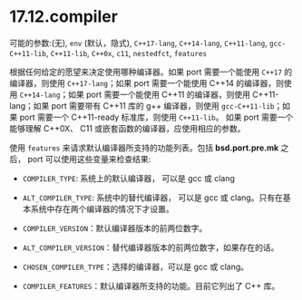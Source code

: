 # 17.12.compiler

可能的参数:(无), `env` (默认，隐式), `C++17-lang`, `C++14-lang`, `C++11-lang`, `gcc-C++11-lib`, `C++11-lib`, `C++0x`, `c11`, `nestedfct`, `features`

根据任何给定的愿望来决定使用哪种编译器。如果 port 需要一个能使用 `C++17` 的编译器，则使用 `C++17-lang`；如果 port 需要一个能使用 C++14 的编译器，则使用 `C++14-lang`；如果 port 需要一个能使用 C++11 的编译器，则使用 C++11-lang；如果 port 需要带有 C++11 库的 g++ 编译器，则使用 `gcc-C++11-lib`；如果 port 需要一个 C++11-ready 标准库，则使用 `C++11-lib`。
如果 port 需要一个能够理解 C++0X、 C11 或嵌套函数的编译器，应使用相应的参数。

使用 `features` 来请求默认编译器所支持的功能列表。包括 **bsd.port.pre.mk** 之后， port 可以使用这些变量来检查结果:

* `COMPILER_TYPE`: 系统上的默认编译器， 可以是 gcc 或 clang

* `ALT_COMPILER_TYPE`: 系统中的替代编译器， 可以是 gcc 或 clang。只有在基本系统中存在两个编译器的情况下才设置。

* `COMPILER_VERSION`：默认编译器版本的前两位数字。

* `ALT_COMPILER_VERSION`：替代编译器版本的前两位数字，如果存在的话。

* `CHOSEN_COMPILER_TYPE`：选择的编译器，可以是 gcc 或 clang。

* `COMPILER_FEATURES`：默认编译器所支持的功能。目前它列出了 C++ 库。

